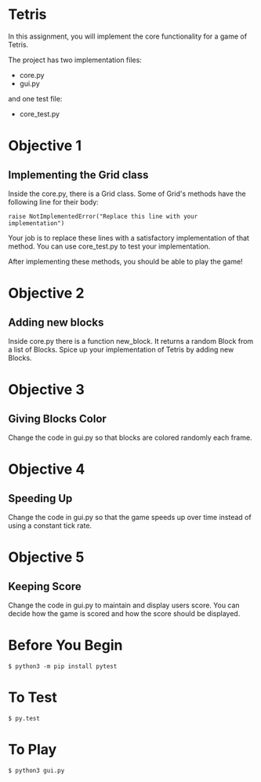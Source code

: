 # Tetris

In this assignment, you will implement the core functionality for a game of Tetris.

The project has two implementation files:
- core.py
- gui.py

and one test file:
- core_test.py


# Objective 1
## Implementing the Grid class

Inside the core.py, there is a Grid class.
Some of Grid's methods have the following line for their body:

    raise NotImplementedError("Replace this line with your implementation")

Your job is to replace these lines with a satisfactory implementation of that method.
You can use core_test.py to test your implementation.

After implementing these methods, you should be able to play the game!

# Objective 2
## Adding new blocks

Inside core.py there is a function new_block.
It returns a random Block from a list of Blocks.
Spice up your implementation of Tetris by adding new Blocks.

# Objective 3
## Giving Blocks Color

Change the code in gui.py so that blocks are colored randomly each frame.

# Objective 4
## Speeding Up

Change the code in gui.py so that the game speeds up over time instead of using a constant tick rate.

# Objective 5
## Keeping Score

Change the code in gui.py to maintain and display users score.
You can decide how the game is scored and how the score should be displayed.

# Before You Begin

    $ python3 -m pip install pytest

# To Test

    $ py.test

# To Play

    $ python3 gui.py
